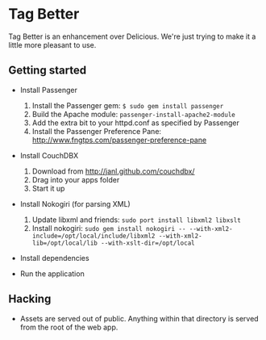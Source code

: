 # Tag Better

Tag Better is an enhancement over Delicious. We're just trying to make it a little more pleasant to use.

## Getting started

* Install Passenger
  
  1. Install the Passenger gem: `$ sudo gem install passenger`
  2. Build the Apache module: `passenger-install-apache2-module`
  3. Add the extra bit to your httpd.conf as specified by Passenger
  4. Install the Passenger Preference Pane: http://www.fngtps.com/passenger-preference-pane
* Install CouchDBX

  1. Download from http://janl.github.com/couchdbx/
  2. Drag into your apps folder
  3. Start it up
* Install Nokogiri (for parsing XML)

  1. Update libxml and friends: `sudo port install libxml2 libxslt`
  2. Install nokogiri: `sudo gem install nokogiri -- --with-xml2-include=/opt/local/include/libxml2 --with-xml2-lib=/opt/local/lib --with-xslt-dir=/opt/local`
* Install dependencies
* Run the application

## Hacking

* Assets are served out of public. Anything within that directory is served from the root of the web app.